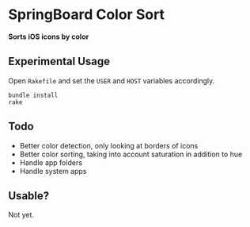 # SpringBoard Color Sort
__Sorts iOS icons by color__

## Experimental Usage
Open `Rakefile` and set the `USER` and `HOST` variables accordingly.

    bundle install
    rake
  
## Todo
* Better color detection, only looking at borders of icons
* Better color sorting, taking into account saturation in addition to hue
* Handle app folders
* Handle system apps

## Usable?
Not yet.